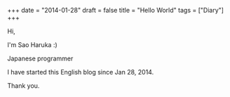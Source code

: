 +++
date = "2014-01-28"
draft = false
title = "Hello World"
tags = ["Diary"]
+++

Hi,

I'm Sao Haruka :)

Japanese programmer

I have started this English blog since Jan 28, 2014.

Thank you.

